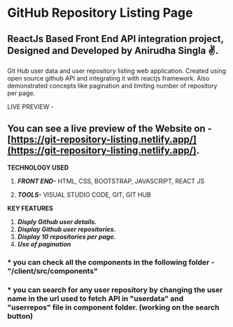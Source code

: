 # GitHub Repository Listing Page
## ReactJs Based Front End API integration project, Designed and Developed by Anirudha Singla ✌.

Git Hub user data and user repository listing web application. Created using open source github API and integrating it with reactjs framework. Also demonstrated concepts like pagination and limiting number of repository per page.

LIVE PREVIEW -
## You can see a live preview of the Website on - [https://git-repository-listing.netlify.app/](https://git-repository-listing.netlify.app/).
 
 **TECHNOLOGY USED**
 1. ***FRONT END-*** 
    HTML,
    CSS,
    BOOTSTRAP,
    JAVASCRIPT,
    REACT JS
    
2. ***TOOLS-***
   VISUAL STUDIO CODE,
   GIT,
   GIT HUB


 **KEY FEATURES**
 1. ***Disply Github user details.***
 2. ***Display Github user repositories.***
 3. ***Display 10 repositories per page.*** 
 4. ***Use of pagination***

### * you can check all the components in the following folder - "/client/src/components"
### * you can search for any user repository by changing the user name in the url used to fetch API in "userdata" and "userrepos" file in component folder. (working on the search button)
